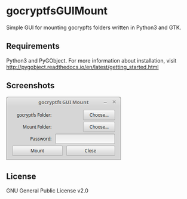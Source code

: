 # gocryptfsGUIMount
Simple GUI for mounting gocrypfts folders written in Python3 and GTK.

## Requirements
Python3 and PyGObject.
For more information about installation, visit http://pygobject.readthedocs.io/en/latest/getting_started.html

## Screenshots
![Screenshot](screenshot.png?raw=true "Screenshot")

## License
GNU General Public License v2.0